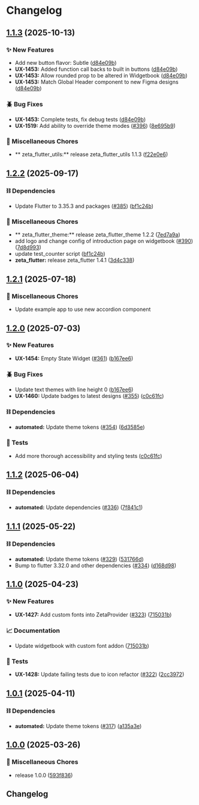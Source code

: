 # Changelog

## [1.1.3](https://github.com/ZebraDevs/zeta_flutter/compare/zeta_flutter_theme-v1.2.2...zeta_flutter_theme-v1.1.3) (2025-10-13)


### ✨ New Features

* Add new button flavor: Subtle ([d84e09b](https://github.com/ZebraDevs/zeta_flutter/commit/d84e09b630e17122ada7a08bfd61c5b025e01ce5))
* **UX-1453:** Added function call backs to built in buttons ([d84e09b](https://github.com/ZebraDevs/zeta_flutter/commit/d84e09b630e17122ada7a08bfd61c5b025e01ce5))
* **UX-1453:** Allow rounded prop to be altered in Widgetbook ([d84e09b](https://github.com/ZebraDevs/zeta_flutter/commit/d84e09b630e17122ada7a08bfd61c5b025e01ce5))
* **UX-1453:** Match Global Header component to new Figma designs ([d84e09b](https://github.com/ZebraDevs/zeta_flutter/commit/d84e09b630e17122ada7a08bfd61c5b025e01ce5))


### 🪲 Bug Fixes

* **UX-1453:** Complete tests, fix debug tests ([d84e09b](https://github.com/ZebraDevs/zeta_flutter/commit/d84e09b630e17122ada7a08bfd61c5b025e01ce5))
* **UX-1519:** Add ability to override theme modes ([#396](https://github.com/ZebraDevs/zeta_flutter/issues/396)) ([8e695b9](https://github.com/ZebraDevs/zeta_flutter/commit/8e695b936c5aec11152f0c382958c5bb854602b4))


### 🧹 Miscellaneous Chores

* ** zeta_flutter_utils:** release zeta_flutter_utils 1.1.3 ([f22e0e6](https://github.com/ZebraDevs/zeta_flutter/commit/f22e0e6cb0dbd42f6a02efe64a33a8435d7d0192))

## [1.2.2](https://github.com/ZebraDevs/zeta_flutter/compare/zeta_flutter_theme-v1.2.1...zeta_flutter_theme-v1.2.2) (2025-09-17)


### ⛓️ Dependencies

* Update Flutter to 3.35.3 and packages ([#385](https://github.com/ZebraDevs/zeta_flutter/issues/385)) ([bf1c24b](https://github.com/ZebraDevs/zeta_flutter/commit/bf1c24b11692df2142caa00f1a73baa4cde20b2c))


### 🧹 Miscellaneous Chores

* ** zeta_flutter_theme:** release zeta_flutter_theme 1.2.2 ([7ed7a9a](https://github.com/ZebraDevs/zeta_flutter/commit/7ed7a9a679f0a69cbd15ed573433fdb943cad2ab))
* add logo and change config of introduction page on widgetbook ([#390](https://github.com/ZebraDevs/zeta_flutter/issues/390)) ([7d8d993](https://github.com/ZebraDevs/zeta_flutter/commit/7d8d993986978e0baaa6a69273a4f7baa225b6f1))
* update test_counter script ([bf1c24b](https://github.com/ZebraDevs/zeta_flutter/commit/bf1c24b11692df2142caa00f1a73baa4cde20b2c))
* **zeta_flutter:** release zeta_flutter 1.4.1 ([3d4c338](https://github.com/ZebraDevs/zeta_flutter/commit/3d4c338a02c5aabef4e13925dd8bc26aaa2d1322))

## [1.2.1](https://github.com/ZebraDevs/zeta_flutter/compare/zeta_flutter_theme-v1.2.0...zeta_flutter_theme-v1.2.1) (2025-07-18)


### 🧹 Miscellaneous Chores
 * Update example app to use new accordion component

## [1.2.0](https://github.com/ZebraDevs/zeta_flutter/compare/zeta_flutter_theme-v1.1.2...zeta_flutter_theme-v1.2.0) (2025-07-03)


### ✨ New Features

* **UX-1454:** Empty State Widget ([#361](https://github.com/ZebraDevs/zeta_flutter/issues/361)) ([b167ee6](https://github.com/ZebraDevs/zeta_flutter/commit/b167ee6f49106f75ddfb55facbc17ed752c0aa6f))


### 🪲 Bug Fixes

* Update text themes with line height 0 ([b167ee6](https://github.com/ZebraDevs/zeta_flutter/commit/b167ee6f49106f75ddfb55facbc17ed752c0aa6f))
* **UX-1460:** Update badges to latest designs ([#355](https://github.com/ZebraDevs/zeta_flutter/issues/355)) ([c0c61fc](https://github.com/ZebraDevs/zeta_flutter/commit/c0c61fce2d10e1995eeffb9c713d2d6344176a91))


### ⛓️ Dependencies

* **automated:** Update theme tokens ([#354](https://github.com/ZebraDevs/zeta_flutter/issues/354)) ([6d3585e](https://github.com/ZebraDevs/zeta_flutter/commit/6d3585e13ebad0f240f5a0655d1e7d07793102c8))


### 🧪 Tests

* Add more thorough accessibility and styling tests ([c0c61fc](https://github.com/ZebraDevs/zeta_flutter/commit/c0c61fce2d10e1995eeffb9c713d2d6344176a91))

## [1.1.2](https://github.com/ZebraDevs/zeta_flutter/compare/zeta_flutter_theme-v1.1.1...zeta_flutter_theme-v1.1.2) (2025-06-04)


### ⛓️ Dependencies

* **automated:** Update dependencies ([#336](https://github.com/ZebraDevs/zeta_flutter/issues/336)) ([7f841c1](https://github.com/ZebraDevs/zeta_flutter/commit/7f841c10d738a64f7a552e8d749c85a0875ba0c5))

 

## [1.1.1](https://github.com/ZebraDevs/zeta_flutter/compare/zeta_flutter_theme-v1.1.0...zeta_flutter_theme-v1.1.1) (2025-05-22)


### ⛓️ Dependencies

* **automated:** Update theme tokens ([#329](https://github.com/ZebraDevs/zeta_flutter/issues/329)) ([531766d](https://github.com/ZebraDevs/zeta_flutter/commit/531766dc33f8acb69a5b3388314efd219df60d48))
* Bump to flutter 3.32.0 and other dependencies ([#334](https://github.com/ZebraDevs/zeta_flutter/issues/334)) ([d168d98](https://github.com/ZebraDevs/zeta_flutter/commit/d168d9821be4b8d450b35a898bf5d6ddb5361e29))


## [1.1.0](https://github.com/ZebraDevs/zeta_flutter/compare/zeta_flutter_theme-v1.0.1...zeta_flutter_theme-v1.1.0) (2025-04-23)


### ✨ New Features

* **UX-1427:** Add custom fonts into ZetaProvider ([#323](https://github.com/ZebraDevs/zeta_flutter/issues/323)) ([715031b](https://github.com/ZebraDevs/zeta_flutter/commit/715031b0874c86ef35209d98916e71f0b49db51e))


### 📈 Documentation

* Update widgetbook with custom font addon ([715031b](https://github.com/ZebraDevs/zeta_flutter/commit/715031b0874c86ef35209d98916e71f0b49db51e))


### 🧪 Tests

* **UX-1428:** Update failing tests due to icon refactor ([#322](https://github.com/ZebraDevs/zeta_flutter/issues/322)) ([2cc3972](https://github.com/ZebraDevs/zeta_flutter/commit/2cc3972ca1c736140a48420557b01de7f944a206))

## [1.0.1](https://github.com/ZebraDevs/zeta_flutter/compare/zeta_flutter_theme-v1.0.0...zeta_flutter_theme-v1.0.1) (2025-04-11)


### ⛓️ Dependencies

* **automated:** Update theme tokens ([#317](https://github.com/ZebraDevs/zeta_flutter/issues/317)) ([a135a3e](https://github.com/ZebraDevs/zeta_flutter/commit/a135a3e7ac5313e52aa5cc322fd1713631a0ebe7))

## [1.0.0](https://github.com/ZebraDevs/zeta_flutter/compare/zeta_flutter_theme-v0.20.2...zeta_flutter_theme-v1.0.0) (2025-03-26)


### 🧹 Miscellaneous Chores

* release 1.0.0 ([593f836](https://github.com/ZebraDevs/zeta_flutter/commit/593f836354c6cd74e2621b5c6ef6630f9c56633d))

## Changelog
